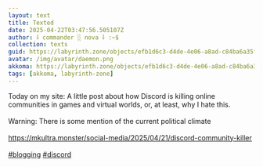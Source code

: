 ```yaml
---
layout: text
title: Texted
date: 2025-04-22T03:47:56.505107Z
author: ⸸ commander ░ nova ⸸ :~$
collection: texts
guid: https://labyrinth.zone/objects/efb1d6c3-d4de-4e06-a8ad-c84ba6a35f1b
avatar: /img/avatar/daemon.png
akkoma: https://labyrinth.zone/objects/efb1d6c3-d4de-4e06-a8ad-c84ba6a35f1b
tags: [akkoma, labyrinth-zone]
---
```


<p>Today on my site: A little post about how Discord is killing online communities in games and virtual worlds, or, at least, why I hate this.<br><br>Warning: There is some mention of the current political climate<br><br><a href="https://mkultra.monster/social-media/2025/04/21/discord-community-killer" rel="ugc">https://mkultra.monster/social-media/2025/04/21/discord-community-killer</a><br><br><a class="hashtag" data-tag="blogging" href="https://labyrinth.zone/tag/blogging" rel="tag ugc">#blogging</a> <a class="hashtag" data-tag="discord" href="https://labyrinth.zone/tag/discord" rel="tag ugc">#discord</a></p>
